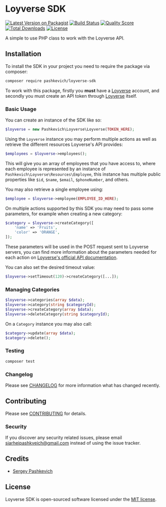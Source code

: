 # Loyverse SDK

[![Latest Version on Packagist](https://img.shields.io/packagist/v/pashkevich/loyverse-sdk.svg?style=flat-square)](https://packagist.org/packages/pashkevich/loyverse-sdk)
[![Build Status](https://img.shields.io/travis/pashkevich/loyverse-sdk/master.svg?style=flat-square)](https://travis-ci.org/pashkevich/loyverse-sdk)
[![Quality Score](https://img.shields.io/scrutinizer/g/pashkevich/loyverse-sdk.svg?style=flat-square)](https://scrutinizer-ci.com/g/pashkevich/loyverse-sdk)
[![Total Downloads](https://img.shields.io/packagist/dt/pashkevich/loyverse-sdk.svg?style=flat-square)](https://packagist.org/packages/pashkevich/loyverse-sdk)
<a href="https://packagist.org/packages/pashkevich/loyverse-sdk"><img src="https://img.shields.io/badge/License-MIT-green.svg" alt="License"></a>

A simple to use PHP class to work with the Loyverse API.

## Installation

To install the SDK in your project you need to require the package via composer:

```bash
composer require pashkevich/loyverse-sdk
```
To work with this package, firstly you **must** have a [Loyverse](https://loyverse.com/) account, and secondly you must create an API token through [Loyverse](https://loyverse.com/) itself.

### Basic Usage
You can create an instance of the SDK like so:
``` php
$loyverse = new Pashkevich\Loyverse\Loyverse(TOKEN_HERE);
```

Using the `Loyverse` instance you may perform multiple actions as well as retrieve the different resources Loyverse's API provides:
``` php
$employees = $loyverse->employees();
```

This will give you an array of employees that you have access to, where each employee is represented by an instance of `Pashkevich\Loyverse\Resources\Employee`, this instance has multiple public properties like `$id`, `$name`, `$email`, `$phoneNumber`, and others.

You may also retrieve a single employee using:
``` php
$employee = $loyverse->employee(EMPLOYEE_ID_HERE);
```

On multiple actions supported by this SDK you may need to pass some parameters, for example when creating a new category:
``` php
$category = $loyverse->createCategory([
    'name' => 'Fruits',
    'color' => 'ORANGE',
]);
```

These parameters will be used in the POST request sent to Loyverse servers, you can find more information about the parameters needed for each action on
[Loyverse's official API documentation](https://developer.loyverse.com/docs).

You can also set the desired timeout value:

``` php
$loyverse->setTimeout(120)->createCategory([...]);
```

### Managing Categories

``` php
$loyverse->categories(array $data);
$loyverse->category(string $categoryId);
$loyverse->createCategory(array $data);
$loyverse->deleteCategory(string $categoryId);
```

On a `Category` instance you may also call:

``` php
$category->update(array $data);
$category->delete();
```

### Testing

``` bash
composer test
```

### Changelog

Please see [CHANGELOG](CHANGELOG.md) for more information what has changed recently.

## Contributing

Please see [CONTRIBUTING](CONTRIBUTING.md) for details.

### Security

If you discover any security related issues, please email siarheipashkveich@gmail.com instead of using the issue tracker.

## Credits

- [Sergey Pashkevich](https://github.com/siarheipashkevich)

## License

Loyverse SDK is open-sourced software licensed under the [MIT license](LICENSE.md).
